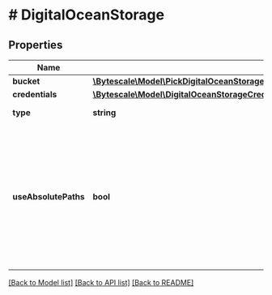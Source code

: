# # DigitalOceanStorage

## Properties

Name | Type | Description | Notes
------------ | ------------- | ------------- | -------------
**bucket** | [**\Bytescale\Model\PickDigitalOceanStorageExcludeKeyofDigitalOceanStorageCredentialsBucket**](PickDigitalOceanStorageExcludeKeyofDigitalOceanStorageCredentialsBucket.md) |  |
**credentials** | [**\Bytescale\Model\DigitalOceanStorageCredentials**](DigitalOceanStorageCredentials.md) |  |
**type** | **string** | The type of this storage layer. |
**useAbsolutePaths** | **bool** | If &#x60;true&#x60; then writes S3 objects with full &#x60;filePath&#x60; as key, prefixed with the &#x60;objectKeyPrefix&#x60;.  If &#x60;false&#x60; then writes S3 objects using a relative &#x60;filePath&#x60; in relation to folder&#39;s path, prefixed with the &#x60;objectKeyPrefix&#x60;. |

[[Back to Model list]](../../README.md#models) [[Back to API list]](../../README.md#endpoints) [[Back to README]](../../README.md)
